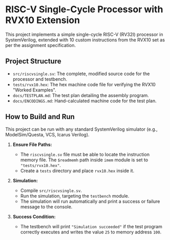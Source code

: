 # RISC-V Single-Cycle Processor with RVX10 Extension

This project implements a simple single-cycle RISC-V (RV32I) processor in SystemVerilog, extended with 10 custom instructions from the RVX10 set as per the assignment specification.

## Project Structure

- `src/riscvsingle.sv`: The complete, modified source code for the processor and testbench.
- `tests/rvx10.hex`: The hex machine code file for verifying the RVX10 "Worked Examples".
- `docs/TESTPLAN.md`: The test plan detailing the assembly program.
- `docs/ENCODINGS.md`: Hand-calculated machine code for the test plan.

## How to Build and Run

This project can be run with any standard SystemVerilog simulator (e.g., ModelSim/Questa, VCS, Icarus Verilog).

1.  **Ensure File Paths:**
    - The `riscvsingle.sv` file must be able to locate the instruction memory file. The `$readmemh` path inside `imem` module is set to `"tests/rvx10.hex"`.
    - Create a `tests` directory and place `rvx10.hex` inside it.

2.  **Simulation:**
    - Compile `src/riscvsingle.sv`.
    - Run the simulation, targeting the `testbench` module.
    - The simulation will run automatically and print a success or failure message to the console.

3.  **Success Condition:**
    - The testbench will print `"Simulation succeeded"` if the test program correctly executes and writes the value `25` to memory address `100`.

